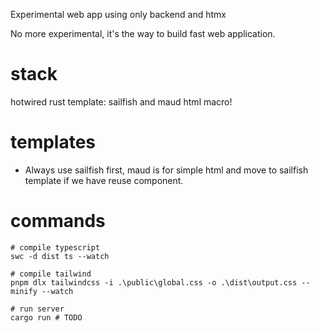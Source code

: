 Experimental web app using only backend and htmx

No more experimental, it's the way to build fast web application.

# stack 
hotwired
rust 
template: sailfish and maud html macro!

# templates
- Always use sailfish first, maud is for simple html and move to sailfish template if we have reuse component.

# commands 
```
# compile typescript 
swc -d dist ts --watch

# compile tailwind
pnpm dlx tailwindcss -i .\public\global.css -o .\dist\output.css --minify --watch

# run server 
cargo run # TODO
```